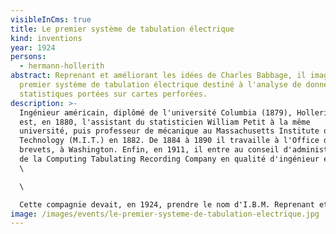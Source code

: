 ```yaml
---
visibleInCms: true
title: Le premier système de tabulation électrique
kind: inventions
year: 1924
persons:
  - hermann-hollerith
abstract: Reprenant et améliorant les idées de Charles Babbage, il imagine le
  premier système de tabulation électrique destiné à l'analyse de données
  statistiques portées sur cartes perforées.
description: >-
  Ingénieur américain, diplômé de l'université Columbia (1879), Hollerith
  est, en 1880, l'assistant du statisticien William Petit à la même
  université, puis professeur de mécanique au Massachusetts Institute of
  Technology (M.I.T.) en 1882. De 1884 à 1890 il travaille à l'Office des
  brevets, à Washington. Enfin, en 1911, il entre au conseil d'administration
  de la Computing Tabulating Recording Company en qualité d'ingénieur en chef.
  \

  \

  Cette compagnie devait, en 1924, prendre le nom d'I.B.M. Reprenant et améliorant les idées de Charles Babbage, il imagine le premier système de tabulation électrique destiné à l'analyse de données statistiques portées sur cartes perforées. Ce système est utilisé pour le recensement américain de 1890. Les informations relatives à chaque citoyen sont enregistrées au moyen de perforations pratiquées dans du carton fort. Chaque carte est placée dans la machine au-dessus d'un ensemble de petits réservoirs remplis de mercure ; la carte est alors explorée par une série d'aiguilles métalliques qui entrent en contact avec le mercure seulement en regard des positions perforées : le contact établi provoque la fermeture d'un circuit électrique et l'excitation d'un compteur. Grâce à ce système, le recensement de 1890 fut réalisé trois fois plus vite que le précédent (1880). En outre, des vérifications automatiques étaient possibles et une flexibilité plus grande était atteinte (plusieurs caractéristiques pouvaient être traitées en un seul passage).
image: /images/events/le-premier-systeme-de-tabulation-electrique.jpg
---
```

